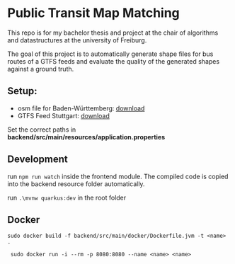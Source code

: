 # Public Transit Map Matching

This repo is for my bachelor thesis and project at the chair of algorithms and datastructures at the university of Freiburg.

The goal of this project is to automatically generate shape files for bus routes of a GTFS feeds and evaluate the quality of the generated shapes against a ground truth.

## Setup:

- osm file for Baden-Württemberg: [download](http://download.geofabrik.de/europe/germany/baden-wuerttemberg-latest.osm.pbf)
- GTFS Feed Stuttgart: [download](https://www.openvvs.de/dataset/e66f03e4-79f2-41d0-90f1-166ca609e491/resource/bfbb59c7-767c-4bca-bbb2-d8d32a3e0378/download/vvs_gtfs.zip)

 Set the correct paths in **backend/src/main/resources/application.properties**
 
 ## Development
 run `npm run watch` inside the frontend module. The compiled code is copied into the backend resource folder automatically.
 
 run `.\mvnw quarkus:dev` in the root folder
 
 ## Docker
 
 `sudo docker build -f backend/src/main/docker/Dockerfile.jvm -t <name> .`
 
 `
 sudo docker run -i --rm -p 8080:8080 --name <name> <name>`
 